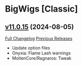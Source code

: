 # BigWigs [Classic]

## [v11.0.15](https://github.com/BigWigsMods/BigWigs_Classic/tree/v11.0.15) (2024-08-05)
[Full Changelog](https://github.com/BigWigsMods/BigWigs_Classic/compare/v11.0.14...v11.0.15) [Previous Releases](https://github.com/BigWigsMods/BigWigs_Classic/releases)

- Update option files  
- Onyxia: Flame Lash warnings  
- MoltenCore/Ragnaros: Tweak  
